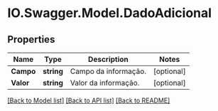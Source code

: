 # IO.Swagger.Model.DadoAdicional
## Properties

Name | Type | Description | Notes
------------ | ------------- | ------------- | -------------
**Campo** | **string** | Campo da informação. | [optional] 
**Valor** | **string** | Valor da informação. | [optional] 

[[Back to Model list]](../README.md#documentation-for-models) [[Back to API list]](../README.md#documentation-for-api-endpoints) [[Back to README]](../README.md)

